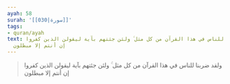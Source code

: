```yaml
---
ayah: 58
surah: '[[030|سورة]]'
tags:
- quran/ayah
text: ولقد ضربنا للناس في هذا القرآن من كل مثل ۚ ولئن جئتهم بآية ليقولن الذين كفروا
  إن أنتم إلا مبطلون
---
```

> ولقد ضربنا للناس في هذا القرآن من كل مثل ۚ ولئن جئتهم بآية ليقولن الذين كفروا إن أنتم إلا مبطلون
